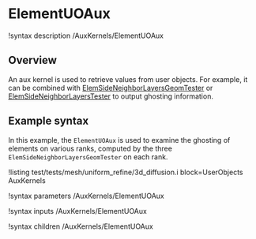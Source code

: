 # ElementUOAux

!syntax description /AuxKernels/ElementUOAux

## Overview

An aux kernel is used to retrieve values from user objects. For example, it can be
combined with [ElemSideNeighborLayersGeomTester](ElemSideNeighborLayersGeomTester.md)
 or [ElemSideNeighborLayersTester](ElemSideNeighborLayersTester.md) to output
 ghosting information.

## Example syntax

In this example, the `ElementUOAux` is used to examine the ghosting of elements on various ranks, computed by
the three `ElemSideNeighborLayersGeomTester` on each rank.

!listing test/tests/mesh/uniform_refine/3d_diffusion.i block=UserObjects AuxKernels

!syntax parameters /AuxKernels/ElementUOAux

!syntax inputs /AuxKernels/ElementUOAux

!syntax children /AuxKernels/ElementUOAux
